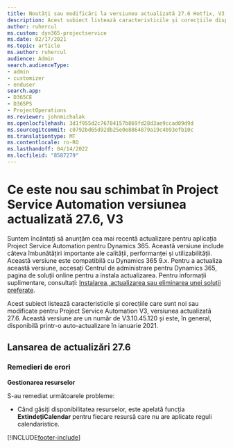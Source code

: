 ```yaml
---
title: Noutăți sau modificări la versiunea actualizată 27.6 Hotfix, V3 în Project Service Automation
description: Acest subiect listează caracteristicile și corecțiile disponibile în versiunea actualizată 27.6 Hotfix, V3 pentru Project Service Automation.
author: ruhercul
ms.custom: dyn365-projectservice
ms.date: 02/17/2021
ms.topic: article
ms.author: ruhercul
audience: Admin
search.audienceType:
- admin
- customizer
- enduser
search.app:
- D365CE
- D365PS
- ProjectOperations
ms.reviewer: johnmichalak
ms.openlocfilehash: 3d1f955d2c76784157b869fd28d3ae9ccad09d9d
ms.sourcegitcommit: c0792bd65d92db25e0e8864879a19c4b93efb10c
ms.translationtype: MT
ms.contentlocale: ro-RO
ms.lasthandoff: 04/14/2022
ms.locfileid: "8587279"
---
```

# <a name="whats-new-or-changed-in-project-service-automation-update-release-276-v3"></a>Ce este nou sau schimbat în Project Service Automation versiunea actualizată 27.6, V3

Suntem încântați să anunțăm cea mai recentă actualizare pentru aplicația Project Service Automation pentru Dynamics 365. Această versiune include câteva îmbunătățiri importante ale calității, performanței și utilizabilității. Această versiune este compatibilă cu Dynamics 365 9.x. Pentru a actualiza această versiune, accesați Centrul de administrare pentru Dynamics 365, pagina de soluții online pentru a instala actualizarea. Pentru informații suplimentare, consultați: [Instalarea, actualizarea sau eliminarea unei soluții preferate](/power-platform/admin/install-remove-preferred-solution).

Acest subiect listează caracteristicile și corecțiile care sunt noi sau modificate pentru Project Service Automation V3, versiunea actualizată 27.6. Această versiune are un număr de V3.10.45.120 și este, în general, disponibilă printr-o auto-actualizare în ianuarie 2021.

## <a name="update-release-276"></a>Lansarea de actualizări 27.6

### <a name="bug-fixes"></a>Remedieri de erori


**Gestionarea resurselor**

S-au remediat următoarele probleme:

- Când găsiți disponibilitatea resurselor, este apelată funcția **ExtindețiCalendar** pentru fiecare resursă care nu are aplicate reguli calendaristice.


[!INCLUDE[footer-include](../includes/footer-banner.md)]
